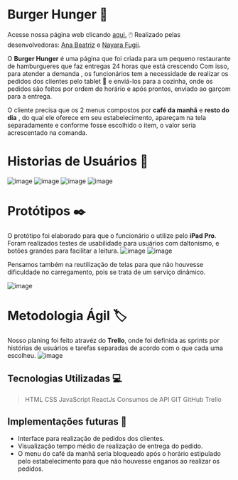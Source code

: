 # Burger Hunger :hamburger:

Acesse nossa página web clicando [aqui.](https://burgerhunger.vercel.app/) :computer_mouse: Realizado pelas desenvolvedoras:  [Ana Beatriz](https://github.com/biacostadev) e [Nayara Fugii](https://github.com/NayaraFugii).

O **Burger Hunger**  é uma página que foi criada para um pequeno restaurante de hamburgueres  que faz entregas 24 horas que está crescendo Com isso, para atender a demanda , os funcionários tem a necessidade de realizar os pedidos  dos clientes pelo tablet :iphone: e enviá-los para a cozinha, onde os pedidos são feitos por ordem de horário e após prontos, enviado ao garçom para a entrega.

O cliente precisa que os 2 menus compostos por **café da manhã** e **resto do dia** , do qual ele oferece em seu estabelecimento,  apareçam na tela separadamente e conforme fosse escolhido o item, o valor seria acrescentado na comanda.  


# Historias de Usuários :notebook_with_decorative_cover:

![image](src/img/Historia1.png)
![image](src/img/Historia2.png)
![image](src/img/Historia3.png)
![image](src/img/Historia4.png)

# Protótipos :black_nib:

O protótipo foi elaborado para que o funcionário o utilize pelo **iPad Pro**. Foram realizados testes de usabilidade para usuários com daltonismo, e botões grandes para facilitar a leitura.
![image](src/img/figma.png)
![image](src/img/cores.jpeg)

Pensamos também na reutilização de telas para que não houvesse dificuldade no carregamento, pois se trata de um serviço dinâmico.

![image](src/img/testeUsuario.png)


# Metodologia Ágil :label:

Nosso planing foi feito atravéz do **Trello**, onde foi definida as sprints por histórias de usuários e tarefas separadas de acordo com o que cada uma escolheu.
![image](src/img/trello.png)


## Tecnologias Utilizadas :computer:

>HTML
>CSS
>JavaScript
>ReactJs
>Consumos de API
>GIT
>GitHub
>Trello


## Implementações futuras :thought_balloon:

- Interface para realização de pedidos dos clientes. 
- Visualização tempo médio de realização de entrega do pedido.
- O menu do café da manhã seria bloqueado após o horário estipulado pelo estabelecimento para que não houvesse enganos ao realizar os pedidos.
